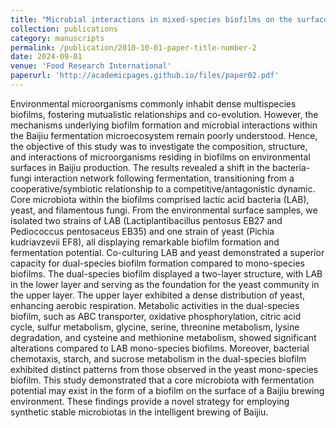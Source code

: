 ```yaml
---
title: "Microbial interactions in mixed-species biofilms on the surfaces of Baijiu brewing environments"
collection: publications
category: manuscripts
permalink: /publication/2010-10-01-paper-title-number-2
date: 2024-09-01
venue: 'Food Research International'
paperurl: 'http://academicpages.github.io/files/paper02.pdf'
---
```


Environmental microorganisms commonly inhabit dense multispecies biofilms, fostering mutualistic relationships and co-evolution. However, the mechanisms underlying biofilm formation and microbial interactions within the Baijiu fermentation microecosystem remain poorly understood. Hence, the objective of this study was to investigate the composition, structure, and interactions of microorganisms residing in biofilms on environmental surfaces in Baijiu production. The results revealed a shift in the bacteria-fungi interaction network following fermentation, transitioning from a cooperative/symbiotic relationship to a competitive/antagonistic dynamic. Core microbiota within the biofilms comprised lactic acid bacteria (LAB), yeast, and filamentous fungi. From the environmental surface samples, we isolated two strains of LAB (Lactiplantibacillus pentosus EB27 and Pediococcus pentosaceus EB35) and one strain of yeast (Pichia kudriavzevii EF8), all displaying remarkable biofilm formation and fermentation potential. Co-culturing LAB and yeast demonstrated a superior capacity for dual-species biofilm formation compared to mono-species biofilms. The dual-species biofilm displayed a two-layer structure, with LAB in the lower layer and serving as the foundation for the yeast community in the upper layer. The upper layer exhibited a dense distribution of yeast, enhancing aerobic respiration. Metabolic activities in the dual-species biofilm, such as ABC transporter, oxidative phosphorylation, citric acid cycle, sulfur metabolism, glycine, serine, threonine metabolism, lysine degradation, and cysteine and methionine metabolism, showed significant alterations compared to LAB mono-species biofilms. Moreover, bacterial chemotaxis, starch, and sucrose metabolism in the dual-species biofilm exhibited distinct patterns from those observed in the yeast mono-species biofilm. This study demonstrated that a core microbiota with fermentation potential may exist in the form of a biofilm on the surface of a Baijiu brewing environment. These findings provide a novel strategy for employing synthetic stable microbiotas in the intelligent brewing of Baijiu.
